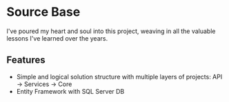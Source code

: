 # Source Base
I've poured my heart and soul into this project, weaving in all the valuable lessons I've learned over the years.


## Features
- Simple and logical solution structure with multiple layers of projects: API -> Services -> Core
- Entity Framework with SQL Server DB
